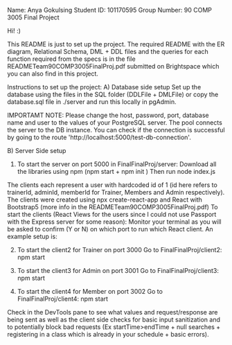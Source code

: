 Name: Anya Gokulsing                             Student ID: 101170595
Group Number: 90
COMP 3005 Final Project


Hi! :)


This README is just to set up the project. The required README with the ER diagram, Relational Schema, DML + DDL files and the queries for each function required from the specs is in the file READMETeam90COMP3005FinalProj.pdf submitted on Brightspace which you can also find in this project.

Instructions to set up the project:
A) Database side setup
Set up the database using the files in the SQL folder (DDLFile + DMLFile) or copy the database.sql file in ./server and run this locally in pgAdmin. 

IMPORTAMT NOTE: Please change the host, password, port, database name and user to the values of your PostgreSQL server. The pool connects the server to the DB instance. You can check if the connection is successful by going to the route 'http://localhost:5000/test-db-connection'.

B) Server Side setup
1) To start the server on port 5000 in FinalFinalProj/server:
Download all the libraries using npm (npm start + npm init )
Then run node index.js

The clients each represent a user with hardcoded id of 1 (id here refers to trainerId, adminId, memberId for Trainer, Members and Admin respectively).
The clients were created using npx create-react-app and React with Bootstrap5 (more info in the READMETeam90COMP3005FinalProj.pdf)
To start the clients (React Views for the users since I could not use Passport with the Express server for some reason):
Monitor your terminal as you will be asked to confirm (Y or N) on which port to run which React client. An example setup is:

2) To start the client2 for Trainer on port 3000
Go to FinalFinalProj/client2: npm start 

3) To start the client3 for Admin on port 3001
Go to FinalFinalProj/client3: npm start 

4) To start the client4 for Member on port 3002
Go to FinalFinalProj/client4: npm start 

Check in the DevTools pane to see what values and request/response are being sent as well as the client side checks for basic input sanitization and to potentially block bad requests (Ex startTime>endTime + null searches + registering in a class which is already in your schedule + basic errors).

